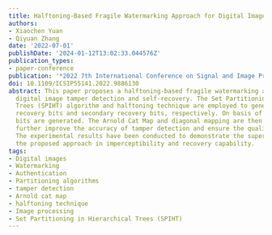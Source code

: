 ```yaml
---
title: Halftoning-Based Fragile Watermarking Approach for Digital Image Self-Recovery
authors:
- Xiaochen Yuan
- Qiyuan Zhang
date: '2022-07-01'
publishDate: '2024-01-12T13:02:33.044576Z'
publication_types:
- paper-conference
publication: '*2022 7th International Conference on Signal and Image Processing (ICSIP)*'
doi: 10.1109/ICSIP55141.2022.9886130
abstract: This paper proposes a halftoning-based fragile watermarking approach for
  digital image tamper detection and self-recovery. The Set Partitioning in Hierarchical
  Trees (SPIHT) algorithm and halftoning technique are employed to generate the primary
  recovery bits and secondary recovery bits, respectively. On basis of that, the authentication
  bits are generated. The Arnold Cat Map and diagonal mapping are then applied to
  further improve the accuracy of tamper detection and ensure the quality of self-recovery.
  The experimental results have been conducted to demonstrate the superiorities of
  the proposed approach in imperceptibility and recovery capability.
tags:
- Digital images
- Watermarking
- Authentication
- Partitioning algorithms
- tamper detection
- Arnold cat map
- halftoning technique
- Image processing
- Set Partitioning in Hierarchical Trees (SPIHT)
---
```

